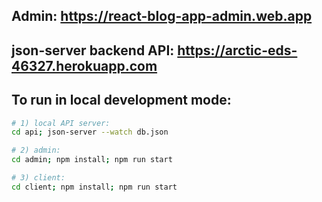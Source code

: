 ## Admin: https://react-blog-app-admin.web.app
## json-server backend API: https://arctic-eds-46327.herokuapp.com

## To run in local development mode:

``` bash
# 1) local API server:
cd api; json-server --watch db.json

# 2) admin:
cd admin; npm install; npm run start

# 3) client:
cd client; npm install; npm run start
```
